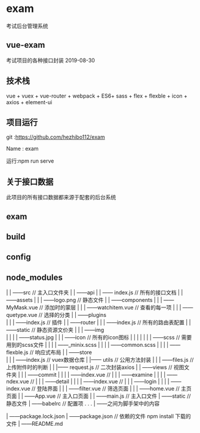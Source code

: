# exam
考试后台管理系统

## vue-exam
考试项目的各种接口封装
2019-08-30

## 技术栈
vue + vuex + vue-router + webpack + ES6+ sass + flex + flexble + icon + axios + element-ui

## 项目运行


git :https://github.com/hezhibo112/exam

Name : exam

运行:npm run serve

## 关于接口数据
此项目的所有接口数据都来源于配套的后台系统
## exam
## build
## config
## node_modules
|  | ——src                       // 主入口文件夹
|  | ——api
|  | —— index.js                // 所有的接口文档
|  | ——assets
|  |  | ——logo.png              // 静态文件
|  | ——components
|  |  | ——MyMask.vue           // 添加时的蒙层
|  |  | ——watchitem.vue        // 查看的每一项
|  |  | ——quetype.vue          // 选择的分类
|  | ——plugins                 
|  |  | ——index.js            // 插件
|  | ——router
|  |  | ——index.js              // 所有的路由表配置
|  | ——static                  // 静态资源文价夹
|  |  | ——img              
|  |  |  | ——status.jpg
|  |  | ——icon                  // 所有的icon图标
|  |  |  | 
|  |  | ——scss                  // 需要用到的scss文件
|  |  |  | ——_minix.scss
|  |  |  | ——common.scss
|  |  |  | ——flexble.js          // 响应式布局
|  | ——store        
|  |  | ——index.js              // vuex数据仓库
|  |—— utils                   // 公用方法封装
|  |  | ——files.js                 // 上传附件时的判断
|  |  |—— request.js               // 二次封装axios
|  | ——views                      // 视图文件夹
|  |  | ——commit
|  |  |  | ——index.vue           // 
|  |  | ——examine
|  |  |  | ——ndex.vue            // 
|  |  | ——detail
|  |  |  | ——index.vue           // 
|  |  | ——login
|  |  |  | ——index.vue           // 登陆界面
|  |  | ——filter.vue            // 筛选页面
|  |  | ——home.vue              // 主页页面
|  | ——App.vue                 // 主入口页面
|  | ——main.js                 // 主入口文件
| ——static                    // 静态文件
| ——babelrc                   // 配置项
.
.
.
| ——之间为脚手架中的内容

| ——package.lock.json 
| ——package.json              // 依赖的文件 npm install 下载的文件
| ——README.md